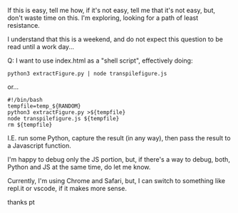 If this is easy, tell me how, if it's not easy, tell me that it's not easy, but, don't waste time on this.  I'm exploring, looking for a path of least resistance.

I understand that this is a weekend, and do not expect this question to be read until a work day...

Q: I want to use index.html as a "shell script", effectively doing:
```
python3 extractFigure.py | node transpilefigure.js
```

or...

```
#!/bin/bash
tempfile=temp_${RANDOM}
python3 extractFigure.py >${tempfile}
node transpilefigure.js ${tempfile}
rm ${tempfile}
```

I.E. run some Python, capture the result (in any way), then pass the result to a Javascript function.

I'm happy to debug only the JS portion, but, if there's a way to debug, both, Python and JS at the same time, do let me know.

Currently, I'm using Chrome and Safari, but, I can switch to something like repl.it or vscode, if it makes more sense.

thanks
pt

